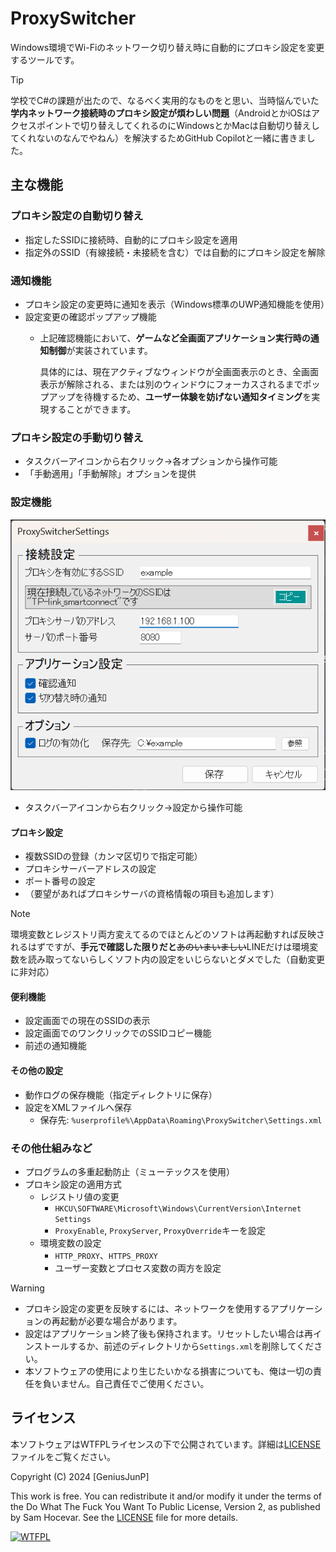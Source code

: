 # ProxySwitcher

Windows環境でWi-Fiのネットワーク切り替え時に自動的にプロキシ設定を変更するツールです。

>[!TIP]
>学校でC#の課題が出たので、なるべく実用的なものをと思い、当時悩んでいた**学内ネットワーク接続時のプロキシ設定が煩わしい問題**（AndroidとかiOSはアクセスポイントで切り替えしてくれるのにWindowsとかMacは自動切り替えしてくれないのなんでやねん）を解決するためGitHub Copilotと一緒に書きました。

## 主な機能

### プロキシ設定の自動切り替え
- 指定したSSIDに接続時、自動的にプロキシ設定を適用
- 指定外のSSID（有線接続・未接続を含む）では自動的にプロキシ設定を解除

### 通知機能
- プロキシ設定の変更時に通知を表示（Windows標準のUWP通知機能を使用）
- 設定変更の確認ポップアップ機能
    - 上記確認機能において、**ゲームなど全画面アプリケーション実行時の通知制御**が実装されています。

      具体的には、現在アクティブなウィンドウが全画面表示のとき、全画面表示が解除される、または別のウィンドウにフォーカスされるまでポップアップを待機するため、**ユーザー体験を妨げない通知タイミング**を実現することができます。

### プロキシ設定の手動切り替え
- タスクバーアイコンから右クリック→各オプションから操作可能
- 「手動適用」「手動解除」オプションを提供

### 設定機能

![設定画面](https://github.com/GeniusJunP/ProxySwitcher/blob/Assets/SettingsForm.png "設定画面")

- タスクバーアイコンから右クリック→設定から操作可能

#### プロキシ設定
- 複数SSIDの登録（カンマ区切りで指定可能）
- プロキシサーバーアドレスの設定
- ポート番号の設定
- （要望があればプロキシサーバの資格情報の項目も追加します）
> [!NOTE]
> 環境変数とレジストリ両方変えてるのでほとんどのソフトは再起動すれば反映されるはずですが、**手元で確認した限りだと**~~あのいまいましい~~LINEだけは環境変数を読み取ってないらしくソフト内の設定をいじらないとダメでした（自動変更に非対応）

#### 便利機能
- 設定画面での現在のSSIDの表示
- 設定画面でのワンクリックでのSSIDコピー機能
- 前述の通知機能

#### その他の設定
- 動作ログの保存機能（指定ディレクトリに保存）
- 設定をXMLファイルへ保存
    - 保存先: `%userprofile%\AppData\Roaming\ProxySwitcher\Settings.xml`

### その他仕組みなど
- プログラムの多重起動防止（ミューテックスを使用）
- プロキシ設定の適用方式
    - レジストリ値の変更
        - `HKCU\SOFTWARE\Microsoft\Windows\CurrentVersion\Internet Settings`
        - `ProxyEnable`, `ProxyServer`, `ProxyOverride`キーを設定
    - 環境変数の設定
        - `HTTP_PROXY`、`HTTPS_PROXY`
        - ユーザー変数とプロセス変数の両方を設定

> [!WARNING]
> - プロキシ設定の変更を反映するには、ネットワークを使用するアプリケーションの再起動が必要な場合があります。
> - 設定はアプリケーション終了後も保持されます。リセットしたい場合は再インストールするか、前述のディレクトリから`Settings.xml`を削除してください。
> - 本ソフトウェアの使用により生じたいかなる損害についても、俺は一切の責任を負いません。自己責任でご使用ください。

## ライセンス
本ソフトウェアはWTFPLライセンスの下で公開されています。詳細は[LICENSE](LICENSE)ファイルをご覧ください。

Copyright (C) 2024 [GeniusJunP]

This work is free. You can redistribute it and/or modify it under the
terms of the Do What The Fuck You Want To Public License, Version 2,
as published by Sam Hocevar. See the [LICENSE](LICENSE) file for more details.

[![WTFPL](http://www.wtfpl.net/wp-content/uploads/2012/12/wtfpl-badge-4.png)](http://www.wtfpl.net/)